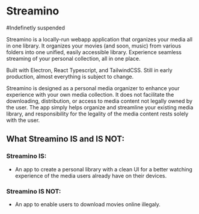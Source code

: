 # Streamino

#Indefinetly suspended

Streamino is a locally-run webapp application that organizes your media all in one library. It organizes your movies (and soon, music) from various folders into one unified, easily accessible library. Experience seamless streaming of your personal collection, all in one place.

Built with Electron, React Typescript, and TailwindCSS. Still in early production, almost everything is subject to change.

Streamino is designed as a personal media organizer to enhance your experience with your own media collection. It does not facilitate the downloading, distribution, or access to media content not legally owned by the user. The app simply helps organize and streamline your existing media library, and responsibility for the legality of the media content rests solely with the user.

## What Streamino IS and IS NOT:
### Streamino IS:
- An app to create a personal library with a clean UI for a better watching experience of the media users already have on their devices.
### Streamino IS NOT:
- An app to enable users to download movies online illegaly.
